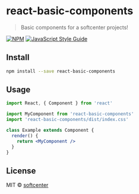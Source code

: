 # react-basic-components

> Basic components for a softcenter projects!

[![NPM](https://img.shields.io/npm/v/react-basic-components.svg)](https://www.npmjs.com/package/react-basic-components) [![JavaScript Style Guide](https://img.shields.io/badge/code_style-standard-brightgreen.svg)](https://standardjs.com)

## Install

```bash
npm install --save react-basic-components
```

## Usage

```jsx
import React, { Component } from 'react'

import MyComponent from 'react-basic-components'
import 'react-basic-components/dist/index.css'

class Example extends Component {
  render() {
    return <MyComponent />
  }
}
```

## License

MIT © [softcenter](https://github.com/softcenter)
